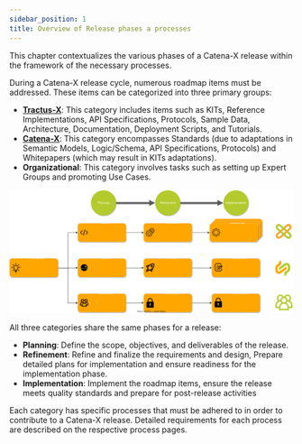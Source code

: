 ```yaml
---
sidebar_position: 1
title: Overview of Release phases a processes
---
```


This chapter contextualizes the various phases of a Catena-X release within the framework of the necessary processes.

During a Catena-X release cycle, numerous roadmap items must be addressed. These items can be categorized into three primary groups:

- [**Tractus-X**](./tx-from-idea-to-production.md): This category includes items such as KITs, Reference Implementations, API Specifications, Protocols, Sample Data, Architecture, Documentation, Deployment Scripts, and Tutorials.
- [**Catena-X**](./cx-from-idea-to-standard.md): This category encompasses Standards (due to adaptations in Semantic Models, Logic/Schema, API Specifications, Protocols) and Whitepapers (which may result in KITs adaptations).
- **Organizational**: This category involves tasks such as setting up Expert Groups and promoting Use Cases.

![Overview](./assets/release-planing-next-steps-horizontal.drawio.svg)

All three categories share the same phases for a release:

- **Planning**: Define the scope, objectives, and deliverables of the release.
- **Refinement**: Refine and finalize the requirements and design, Prepare detailed plans for implementation and ensure readiness for the implementation phase.
- **Implementation**: Implement the roadmap items, ensure the release meets quality standards and prepare for post-release activities

Each category has specific processes that must be adhered to in order to contribute to a Catena-X release. Detailed requirements for each process are described on the respective process pages.
